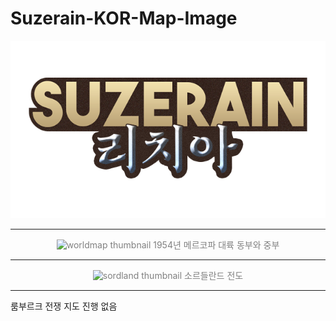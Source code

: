 # Suzerain-KOR-Map-Image

<p align="center" style="color:gray">
  <img src="logo_rizia.png" alt="rizia thumbnail" />
</p> 

* * *

<p align="center" style="color:gray">
  <img src="./World_Map/Preview.png" alt="worldmap thumbnail" />
  1954년 메르코파 대륙 동부와 중부
</p> 

* * *

<p align="center" style="color:gray">
  <img src="./SordlandMap/KOR_Map.png" alt="sordland thumbnail" />
  소르들란드 전도
</p> 

* * *

룸부르크 전쟁 지도 진행 없음
